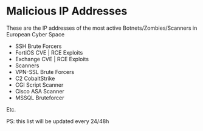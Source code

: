 # Malicious IP Addresses
These are the IP addresses of the most active Botnets/Zombies/Scanners in European Cyber Space

- SSH Brute Forcers
- FortiOS CVE | RCE Exploits
- Exchange CVE | RCE Exploits
- Scanners
- VPN-SSL Brute Forcers
- C2 CobaltStrike
- CGI Script Scanner
- Cisco ASA Scanner
- MSSQL Bruteforcer

Etc.

PS: this list will be updated every 24/48h
